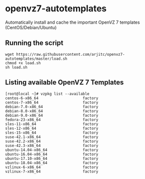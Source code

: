 # openvz7-autotemplates
Automatically install and cache the important OpenVZ 7 templates (CentOS/Debian/Ubuntu)

## Running the script

    wget https://raw.githubusercontent.com/arjitc/openvz7-autotemplates/master/load.sh
    chmod +x load.sh
    sh load.sh

## Listing available OpenVZ 7 Templates

    [root@local ~]# vzpkg list --available
    centos-6-x86_64                    factory
    centos-7-x86_64                    factory
    debian-7.0-x86_64                  factory
    debian-8.0-x86_64                  factory
    debian-9.0-x86_64                  factory
    fedora-23-x86_64                   factory
    sles-11-x86_64                     factory
    sles-12-x86_64                     factory
    sles-15-x86_64                     factory
    suse-42.1-x86_64                   factory
    suse-42.2-x86_64                   factory
    suse-42.3-x86_64                   factory
    ubuntu-14.04-x86_64                factory
    ubuntu-16.04-x86_64                factory
    ubuntu-17.10-x86_64                factory
    ubuntu-18.04-x86_64                factory
    vzlinux-6-x86_64                   factory
    vzlinux-7-x86_64                   factory
